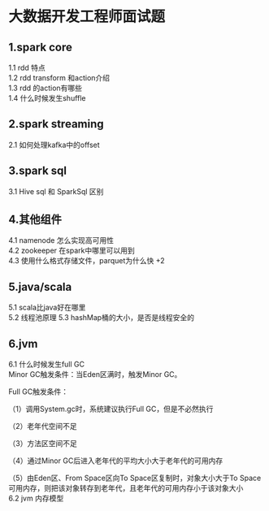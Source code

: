 # 大数据开发工程师面试题
## 1.spark core
1.1 rdd 特点  
1.2 rdd transform 和action介绍  
1.3 rdd 的action有哪些  
1.4 什么时候发生shuffle

## 2.spark streaming
2.1 如何处理kafka中的offset
## 3.spark sql
 3.1 Hive sql 和 SparkSql 区别  
## 4.其他组件
4.1 namenode 怎么实现高可用性  
4.2 zookeeper 在spark中哪里可以用到  
4.3 使用什么格式存储文件，parquet为什么快 +2

## 5.java/scala
5.1 scala比java好在哪里  
5.2 线程池原理
5.3 hashMap桶的大小，是否是线程安全的

## 6.jvm 
6.1 什么时候发生full GC  
Minor GC触发条件：当Eden区满时，触发Minor GC。

Full GC触发条件：

（1）调用System.gc时，系统建议执行Full GC，但是不必然执行

（2）老年代空间不足

（3）方法区空间不足

（4）通过Minor GC后进入老年代的平均大小大于老年代的可用内存

（5）由Eden区、From Space区向To Space区复制时，对象大小大于To Space可用内存，则把该对象转存到老年代，且老年代的可用内存小于该对象大小  
6.2 jvm 内存模型  
